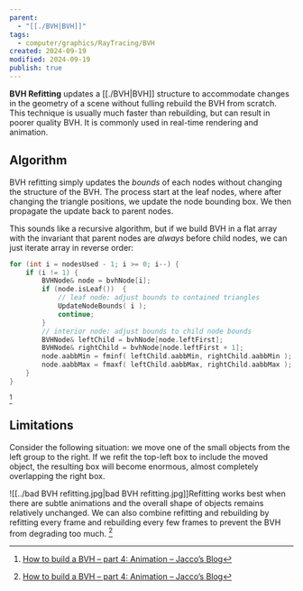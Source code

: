 ```yaml
---
parent:
  - "[[./BVH|BVH]]"
tags:
  - computer/graphics/RayTracing/BVH
created: 2024-09-19
modified: 2024-09-19
publish: true
---
```

**BVH Refitting** updates a [[./BVH|BVH]] structure to accommodate changes in the geometry of a scene without fulling rebuild the BVH from scratch. This technique is usually much faster than rebuilding, but can result in poorer quality BVH. It is commonly used in real-time rendering and animation.

## Algorithm
BVH refitting simply updates the _bounds_ of each nodes without changing the structure of the BVH. The process start at the leaf nodes, where after changing the triangle positions, we update the node bounding box. We then propagate the update back to parent nodes.

This sounds like a recursive algorithm, but if we build BVH in a flat array with the invariant that parent nodes are _always_ before child nodes, we can just iterate array in reverse order:

```cpp
for (int i = nodesUsed - 1; i >= 0; i--) {
    if (i != 1) { 
        BVHNode& node = bvhNode[i];
        if (node.isLeaf())  {
            // leaf node: adjust bounds to contained triangles
            UpdateNodeBounds( i );
            continue;
        }
        // interior node: adjust bounds to child node bounds
        BVHNode& leftChild = bvhNode[node.leftFirst];
        BVHNode& rightChild = bvhNode[node.leftFirst + 1];
        node.aabbMin = fminf( leftChild.aabbMin, rightChild.aabbMin );
        node.aabbMax = fmaxf( leftChild.aabbMax, rightChild.aabbMax );
    }
}
```
[^1]
## Limitations
Consider the following situation: we move one of the small objects from the left group to the right. If we refit the top-left box to include the moved object, the resulting box will become enormous, almost completely overlapping the right box.

![[../bad BVH refitting.jpg|bad BVH refitting.jpg]]Refitting works best when there are subtle animations and the overall shape of objects remains relatively unchanged. We can also combine refitting and rebuilding by refitting every frame and rebuilding every few frames to prevent the BVH from degrading too much. [^1]


[^1]: [How to build a BVH – part 4: Animation – Jacco’s Blog](https://jacco.ompf2.com/2022/04/26/how-to-build-a-bvh-part-4-animation/)